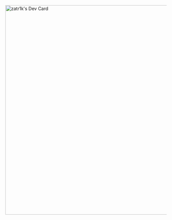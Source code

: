 <a href="https://app.daily.dev/zatr1k"><img src="https://api.daily.dev/devcards/v2/YX3a1ghioBZj3CRvV5Uww.png?type=wide&r=16o" width="652" alt="zatr1k's Dev Card"/></a>
